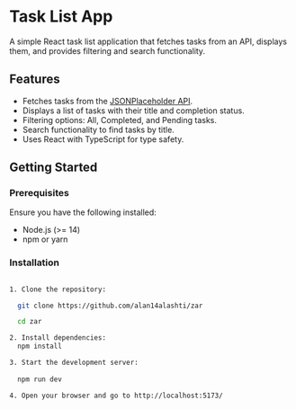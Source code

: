 # Task List App

A simple React task list application that fetches tasks from an API, displays them, and provides filtering and search functionality.

## Features

- Fetches tasks from the [JSONPlaceholder API](https://jsonplaceholder.typicode.com/todos).
- Displays a list of tasks with their title and completion status.
- Filtering options: All, Completed, and Pending tasks.
- Search functionality to find tasks by title.
- Uses React with TypeScript for type safety.

## Getting Started

### Prerequisites

Ensure you have the following installed:

- Node.js (>= 14)
- npm or yarn

### Installation

```bash

1. Clone the repository:

  git clone https://github.com/alan14alashti/zar

  cd zar

2. Install dependencies:
  npm install

3. Start the development server:
  
  npm run dev

4. Open your browser and go to http://localhost:5173/